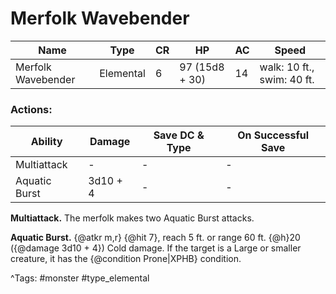 # Merfolk Wavebender

| Name | Type | CR | HP | AC | Speed |
|------|------|----|----|----|-------|
| Merfolk Wavebender | Elemental | 6 | 97 (15d8 + 30) | 14 | walk: 10 ft., swim: 40 ft. |

### Actions:

| Ability | Damage | Save DC & Type | On Successful Save |
|---------|--------|----------------|--------------------|
| Multiattack | - | - | - |
| Aquatic Burst | 3d10 + 4 | - | - |


**Multiattack.** The merfolk makes two Aquatic Burst attacks.

**Aquatic Burst.** {@atkr m,r} {@hit 7}, reach 5 ft. or range 60 ft. {@h}20 ({@damage 3d10 + 4}) Cold damage. If the target is a Large or smaller creature, it has the {@condition Prone|XPHB} condition.

^Tags: #monster #type_elemental